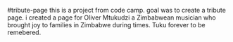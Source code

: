 #tribute-page
this is a project from code camp.
goal was to create a tribute page.
i created a page for Oliver Mtukudzi  a Zimbabwean musician who brought joy to families in Zimbabwe during times.
Tuku forever to be remebered. 